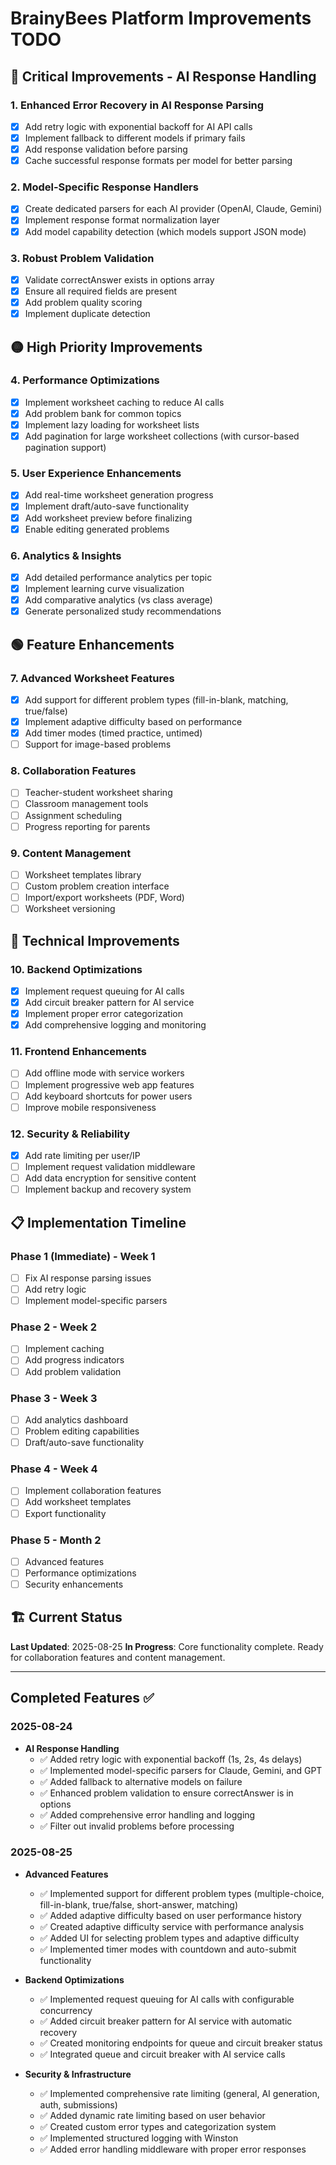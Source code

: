 # BrainyBees Platform Improvements TODO

## 🔴 Critical Improvements - AI Response Handling

### 1. Enhanced Error Recovery in AI Response Parsing
- [x] Add retry logic with exponential backoff for AI API calls
- [x] Implement fallback to different models if primary fails
- [x] Add response validation before parsing
- [x] Cache successful response formats per model for better parsing

### 2. Model-Specific Response Handlers
- [x] Create dedicated parsers for each AI provider (OpenAI, Claude, Gemini)
- [x] Implement response format normalization layer
- [x] Add model capability detection (which models support JSON mode)

### 3. Robust Problem Validation
- [x] Validate correctAnswer exists in options array
- [x] Ensure all required fields are present
- [x] Add problem quality scoring
- [x] Implement duplicate detection

## 🟡 High Priority Improvements

### 4. Performance Optimizations
- [x] Implement worksheet caching to reduce AI calls
- [x] Add problem bank for common topics
- [x] Implement lazy loading for worksheet lists
- [x] Add pagination for large worksheet collections (with cursor-based pagination support)

### 5. User Experience Enhancements
- [x] Add real-time worksheet generation progress
- [x] Implement draft/auto-save functionality
- [x] Add worksheet preview before finalizing
- [x] Enable editing generated problems

### 6. Analytics & Insights
- [x] Add detailed performance analytics per topic
- [x] Implement learning curve visualization
- [x] Add comparative analytics (vs class average)
- [x] Generate personalized study recommendations

## 🟢 Feature Enhancements

### 7. Advanced Worksheet Features
- [x] Add support for different problem types (fill-in-blank, matching, true/false)
- [x] Implement adaptive difficulty based on performance
- [x] Add timer modes (timed practice, untimed)
- [ ] Support for image-based problems

### 8. Collaboration Features
- [ ] Teacher-student worksheet sharing
- [ ] Classroom management tools
- [ ] Assignment scheduling
- [ ] Progress reporting for parents

### 9. Content Management
- [ ] Worksheet templates library
- [ ] Custom problem creation interface
- [ ] Import/export worksheets (PDF, Word)
- [ ] Worksheet versioning

## 🔵 Technical Improvements

### 10. Backend Optimizations
- [x] Implement request queuing for AI calls
- [x] Add circuit breaker pattern for AI service
- [x] Implement proper error categorization
- [x] Add comprehensive logging and monitoring

### 11. Frontend Enhancements
- [ ] Add offline mode with service workers
- [ ] Implement progressive web app features
- [ ] Add keyboard shortcuts for power users
- [ ] Improve mobile responsiveness

### 12. Security & Reliability
- [x] Add rate limiting per user/IP
- [ ] Implement request validation middleware
- [ ] Add data encryption for sensitive content
- [ ] Implement backup and recovery system

## 📋 Implementation Timeline

### Phase 1 (Immediate) - Week 1
- [ ] Fix AI response parsing issues
- [ ] Add retry logic
- [ ] Implement model-specific parsers

### Phase 2 - Week 2
- [ ] Implement caching
- [ ] Add progress indicators
- [ ] Add problem validation

### Phase 3 - Week 3
- [ ] Add analytics dashboard
- [ ] Problem editing capabilities
- [ ] Draft/auto-save functionality

### Phase 4 - Week 4
- [ ] Implement collaboration features
- [ ] Add worksheet templates
- [ ] Export functionality

### Phase 5 - Month 2
- [ ] Advanced features
- [ ] Performance optimizations
- [ ] Security enhancements

## 🏗️ Current Status

**Last Updated**: 2025-08-25
**In Progress**: Core functionality complete. Ready for collaboration features and content management.

---

## Completed Features ✅

### 2025-08-24
- **AI Response Handling**
  - ✅ Added retry logic with exponential backoff (1s, 2s, 4s delays)
  - ✅ Implemented model-specific parsers for Claude, Gemini, and GPT
  - ✅ Added fallback to alternative models on failure
  - ✅ Enhanced problem validation to ensure correctAnswer is in options
  - ✅ Added comprehensive error handling and logging
  - ✅ Filter out invalid problems before processing

### 2025-08-25
- **Advanced Features**
  - ✅ Implemented support for different problem types (multiple-choice, fill-in-blank, true/false, short-answer, matching)
  - ✅ Added adaptive difficulty based on user performance history
  - ✅ Created adaptive difficulty service with performance analysis
  - ✅ Added UI for selecting problem types and adaptive difficulty
  - ✅ Implemented timer modes with countdown and auto-submit functionality
  
- **Backend Optimizations**
  - ✅ Implemented request queuing for AI calls with configurable concurrency
  - ✅ Added circuit breaker pattern for AI service with automatic recovery
  - ✅ Created monitoring endpoints for queue and circuit breaker status
  - ✅ Integrated queue and circuit breaker with AI service calls
  
- **Security & Infrastructure**
  - ✅ Implemented comprehensive rate limiting (general, AI generation, auth, submissions)
  - ✅ Added dynamic rate limiting based on user behavior
  - ✅ Created custom error types and categorization system
  - ✅ Implemented structured logging with Winston
  - ✅ Added error handling middleware with proper error responses